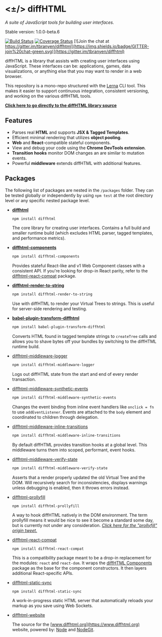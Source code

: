 # <±/> diffHTML

*A suite of JavaScript tools for building user interfaces.*

Stable version: 1.0.0-beta.6

[![Build Status](https://travis-ci.org/tbranyen/diffhtml.svg?branch=master)](https://travis-ci.org/tbranyen/diffhtml)
[![Coverage
  Status](https://coveralls.io/repos/tbranyen/diffhtml/badge.svg?branch=master&service=github)](https://coveralls.io/github/tbranyen/diffhtml?branch=master) 
[![Join the chat at https://gitter.im/tbranyen/diffhtml](https://img.shields.io/badge/GITTER-join%20chat-green.svg)](https://gitter.im/tbranyen/diffhtml)

diffHTML is a library that assists with creating user interfaces using
JavaScript. These interfaces can be: applications, games, data visualizations,
or anything else that you may want to render in a web browser.

This repository is a mono-repo structured with the [Lerna](https://lernajs.io/)
CLI tool. This makes it easier to support continuous integration, consistent
versioning, and working on the various diffHTML tools.

[**Click here to go directly to the diffHTML library source**](/packages/diffhtml/)

## Features

- Parses real **HTML** and supports **JSX & Tagged Templates**.
- Efficient minimal rendering that utilizes **object pooling**.
- **Web** and **React**-compatible stateful components.
- View and debug your code using the **Chrome DevTools extension**.
- **Transition hooks** monitor DOM changes an are similar to mutation events.
- Powerful **middleware** extends diffHTML with additional features.

## Packages

The following list of packages are nested in the `/packages` folder. They can
be tested globally or independently by using `npm test` at the root directory
level or any specific nested package level.

* **[diffhtml](/packages/diffhtml)**

  ``` sh
  npm install diffhtml
  ```

  The core library for creating user interfaces. Contains a full build and
  smaller runtime build (which excludes HTML parser, tagged templates, and
  performance metrics).

* **[diffhtml-components](/packages/diffhtml-components)**

  ``` sh
  npm install diffhtml-components
  ```

  Provides stateful React-like and v1 Web Component classes with a consistent
  API. If you're looking for drop-in React parity, refer to the
  [diffhtml-react-compat](/packages/diffhtml-react-compat) package.

* **[diffhtml-render-to-string](/packages/diffhtml-render-to-string)**

  ``` sh
  npm install diffhtml-render-to-string
  ```

  Use with diffHTML to render your Virtual Trees to strings. This is useful for
  server-side rendering and testing.

* **[babel-plugin-transform-diffhtml](/packages/babel-plugin-transform-diffhtml)**

  ``` sh
  npm install babel-plugin-transform-diffhtml
  ```

  Converts HTML found in tagged template strings to `createTree` calls and
  allows you to shave bytes off your bundles by switching to the
  diffHTML runtime build.

* [diffhtml-middleware-logger](/packages/diffhtml-middleware-logger)

  ``` sh
  npm install diffhtml-middleware-logger
  ```

  Logs out diffHTML state from the start and end of every render transaction.

* [diffhtml-middleware-synthetic-events](/packages/diffhtml-middleware-synthetic-events)

  ``` sh
  npm install diffhtml-middleware-synthetic-events
  ```

  Changes the event binding from inline event handlers like `onclick = fn` to
  use `addEventListener`. Events are attached to the `body` element and
  coordinated to children through delegation.

* [diffhtml-middleware-inline-transitions](/packages/diffhtml-middleware-inline-transitions)

  ``` sh
  npm install diffhtml-middleware-inline-transitions
  ```

  By default diffHTML provides transition hooks at a global level. This
  middleware turns them into scoped, performant, event hooks.

* [diffhtml-middleware-verify-state](/packages/diffhtml-middleware-verify-state)

  ``` sh
  npm install diffhtml-middleware-verify-state
  ```

  Asserts that a render properly updated the old Virtual Tree and the DOM. Will
  recursively search for inconsistencies, displays warnings unless debugging is
  enabled, then it throws errors instead.

* [diffhtml-prollyfill](/packages/diffhtml-prollyfill)

  ```
  npm install diffhtml-prollyfill
  ```

  A way to hook diffHTML natively in the DOM environment. The term prollyfill
  means it would be nice to see it become a standard some day, but is currently
  not under any consideration. [*Click here for the "prollyfill" origin
  tweet.*](https://twitter.com/slexaxton/status/257543702124306432)

* [diffhtml-react-compat](/packages/diffhtml-react-compat)

  ```
  npm install diffhtml-react-compat
  ```

  This is a compatibility package meant to be a drop-in replacement for the
  modules: `react` and `react-dom`. It wraps the [diffHTML
  Components](/packages/diffhtml-components) package as the base for the
  component constructors. It then layers additional React-specific APIs.

* [diffhtml-static-sync](/packages/diffhtml-static-sync)

  ```
  npm install diffhtml-static-sync
  ```

  A work-in-progress static HTML server that automatically reloads your markup
  as you save using Web Sockets.

* [diffhtml-website](/packages/diffhtml-website)

  The source for the [www.diffhtml.org](https://www.diffhtml.org) website,
  powered by: [Node](https://nodejs.com/) and [NodeGit](http://nodegit.org).
